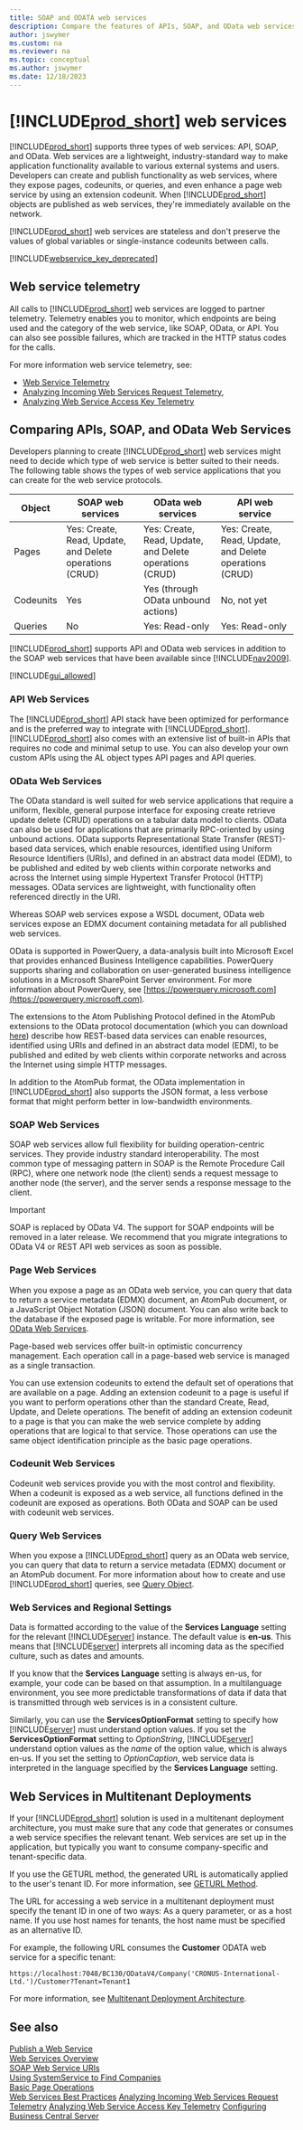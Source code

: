 ```yaml
---
title: SOAP and ODATA web services
description: Compare the features of APIs, SOAP, and OData web services and know how to create and maintain these services. 
author: jswymer
ms.custom: na
ms.reviewer: na
ms.topic: conceptual
ms.author: jswymer
ms.date: 12/18/2023
---
```


# [!INCLUDE[prod_short](../developer/includes/prod_short.md)] web services

[!INCLUDE[prod_short](../developer/includes/prod_short.md)] supports three types of web services: API, SOAP, and OData. Web services are a lightweight, industry-standard way to make application functionality available to various external systems and users. Developers can create and publish functionality as web services, where they expose pages, codeunits, or queries, and even enhance a page web service by using an extension codeunit. When [!INCLUDE[prod_short](../developer/includes/prod_short.md)] objects are published as web services, they're immediately available on the network.  

[!INCLUDE[prod_short](../developer/includes/prod_short.md)] web services are stateless and don't preserve the values of global variables or single-instance codeunits between calls.  

[!INCLUDE[webservice_key_deprecated](../includes/web-service-key-deprecated.md)]

## Web service telemetry

All calls to [!INCLUDE[prod_short](../developer/includes/prod_short.md)] web services are logged to partner telemetry. Telemetry enables you to monitor, which endpoints are being used and the category of the web service, like SOAP, OData, or API. You can also see possible failures, which are tracked in the HTTP status codes for the calls.

For more information web service telemetry, see:

- [Web Service Telemetry](web-service-telemetry.md)  
- [Analyzing Incoming Web Services Request Telemetry](../administration/telemetry-webservices-trace.md),  
- [Analyzing Web Service Access Key Telemetry](../administration/telemetry-webservices-access-key-trace.md)

## Comparing APIs, SOAP, and OData Web Services

Developers planning to create [!INCLUDE[prod_short](../developer/includes/prod_short.md)] web services might need to decide which type of web service is better suited to their needs. The following table shows the types of web service applications that you can create for the web service protocols.  

|Object|SOAP web services|OData web services|API web service|   
|-|-----------------------|------------------------|------------------------|  
|Pages|Yes: Create, Read, Update, and Delete operations \(CRUD\)|Yes: Create, Read, Update, and Delete operations \(CRUD\)| Yes: Create, Read, Update, and Delete operations \(CRUD\) |
|Codeunits|Yes|Yes (through OData unbound actions)| No, not yet |  
|Queries|No|Yes: Read-only| Yes: Read-only | 

[!INCLUDE[prod_short](../developer/includes/prod_short.md)] supports API and OData web services in addition to the SOAP web services that have been available since [!INCLUDE[nav2009](../developer/includes/nav2009_md.md)]. 

[!INCLUDE[gui_allowed](../developer/includes/include-gui-allowed.md)]

### API Web Services  
The [!INCLUDE[prod_short](../developer/includes/prod_short.md)] API stack have been optimized for performance and is the preferred way to integrate with [!INCLUDE[prod_short](../developer/includes/prod_short.md)]. [!INCLUDE[prod_short](../developer/includes/prod_short.md)] also comes with an extensive list of built-in APIs that requires no code and minimal setup to use. You can also develop your own custom APIs using the AL object types API pages and API queries.
  
### OData Web Services  
The OData standard is well suited for web service applications that require a uniform, flexible, general purpose interface for exposing create retrieve update delete \(CRUD\) operations on a tabular data model to clients. OData can also be used for applications that are primarily RPC-oriented by using unbound actions. OData supports Representational State Transfer \(REST\)-based data services, which enable resources, identified using Uniform Resource Identifiers \(URIs\), and defined in an abstract data model \(EDM\), to be published and edited by web clients within corporate networks and across the Internet using simple Hypertext Transfer Protocol \(HTTP\) messages. OData services are lightweight, with functionality often referenced directly in the URI.
  
Whereas SOAP web services expose a WSDL document, OData web services expose an EDMX document containing metadata for all published web services.  
  
OData is supported in PowerQuery, a data-analysis built into Microsoft Excel that provides enhanced Business Intelligence capabilities. PowerQuery  supports sharing and collaboration on user-generated business intelligence solutions in a Microsoft SharePoint Server environment. For more information about PowerQuery, see [https://powerquery.microsoft.com](https://powerquery.microsoft.com).  
  
 The extensions to the Atom Publishing Protocol defined in the AtomPub extensions to the OData protocol documentation \(which you can download [here](https://go.microsoft.com/fwlink/?LinkID=262184)\) describe how REST-based data services can enable resources, identified using URIs and defined in an abstract data model \(EDM\), to be published and edited by web clients within corporate networks and across the Internet using simple HTTP messages.  
  
In addition to the AtomPub format, the OData implementation in [!INCLUDE[prod_short](../developer/includes/prod_short.md)] also supports the JSON format, a less verbose format that might perform better in low-bandwidth environments.  

### SOAP Web Services  
 SOAP web services allow full flexibility for building operation-centric services. They provide industry standard interoperability. The most common type of messaging pattern in SOAP is the Remote Procedure Call \(RPC\), where one network node \(the client\) sends a request message to another node \(the server\), and the server sends a response message to the client.

> [!IMPORTANT]
> SOAP is replaced by OData V4. The support for SOAP endpoints will be removed in a later release. We recommend that you migrate integrations to OData V4 or REST API web services as soon as possible.  

### Page Web Services  
When you expose a page as an OData web service, you can query that data to return a service metadata \(EDMX\) document, an AtomPub document, or a JavaScript Object Notation \(JSON\) document. You can also write back to the database if the exposed page is writable. For more information, see [OData Web Services](OData-Web-Services.md).  

Page-based web services offer built-in optimistic concurrency management. Each operation call in a page-based web service is managed as a single transaction.  

You can use extension codeunits to extend the default set of operations that are available on a page. Adding an extension codeunit to a page is useful if you want to perform operations other than the standard Create, Read, Update, and Delete operations. The benefit of adding an extension codeunit to a page is that you can make the web service complete by adding operations that are logical to that service. Those operations can use the same object identification principle as the basic page operations.

### Codeunit Web Services  
Codeunit web services provide you with the most control and flexibility. When a codeunit is exposed as a web service, all functions defined in the codeunit are exposed as operations. Both OData and SOAP can be used with codeunit web services.

### Query Web Services  
 When you expose a [!INCLUDE[prod_short](../developer/includes/prod_short.md)] query as an OData web service, you can query that data to return a service metadata \(EDMX\) document or an AtomPub document. For more information about how to create and use [!INCLUDE[prod_short](../developer/includes/prod_short.md)] queries, see [Query Object](../developer/devenv-query-object.md).  

### Web Services and Regional Settings  
 Data is formatted according to the value of the **Services Language** setting for the relevant [!INCLUDE[server](../developer/includes/server.md)] instance. The default value is **en-us**. This means that [!INCLUDE[server](../developer/includes/server.md)] interprets all incoming data as the specified culture, such as dates and amounts.  

 If you know that the **Services Language** setting is always en-us, for example, your code can be based on that assumption. In a multilanguage environment, you see more predictable transformations of data if data that is transmitted through web services is in a consistent culture.  

 Similarly, you can use the **ServicesOptionFormat** setting to specify how [!INCLUDE[server](../developer/includes/server.md)] must understand option values. If you set the **ServicesOptionFormat** setting to *OptionString*, [!INCLUDE[server](../developer/includes/server.md)] understand option values as the *name* of the option value, which is always en\-us. If you set the setting to *OptionCaption*, web service data is interpreted in the language specified by the **Services Language** setting.  

## Web Services in Multitenant Deployments  
 If your [!INCLUDE[prod_short](../developer/includes/prod_short.md)] solution is used in a multitenant deployment architecture, you must make sure that any code that generates or consumes a web service specifies the relevant tenant. Web services are set up in the application, but typically you want to consume company-specific and tenant-specific data.  

 If you use the GETURL method, the generated URL is automatically applied to the user's tenant ID. For more information, see [GETURL Method](../developer/methods-auto/system/system-geturl-clienttype-string-objecttype-integer-recordref-boolean-method.md).

 The URL for accessing a web service in a multitenant deployment must specify the tenant ID in one of two ways: As a query parameter, or as a host name. If you use host names for tenants, the host name must be specified as an alternative ID.  

 For example, the following URL consumes the **Customer** ODATA web service for a specific tenant:  

```  
https://localhost:7048/BC130/ODataV4/Company('CRONUS-International-Ltd.')/Customer?Tenant=Tenant1  
```  
For more information, see [Multitenant Deployment Architecture](../deployment/Multitenant-Deployment-Architecture.md).  

## See also

[Publish a Web Service](publish-web-service.md)   
[Web Services Overview](web-services.md)   
[SOAP Web Service URIs](SOAP-Web-Service-URIs.md)   
[Using SystemService to Find Companies](use-systemservice-to-find-companies.md)   
[Basic Page Operations](Basic-Page-Operations.md)   
[Web Services Best Practices](Web-Services-Best-Practices.md)
[Analyzing Incoming Web Services Request Telemetry](../administration/telemetry-webservices-trace.md)
[Analyzing Web Service Access Key Telemetry](../administration/telemetry-webservices-access-key-trace.md)
[Configuring Business Central Server](../administration/configure-server-instance.md)
  
